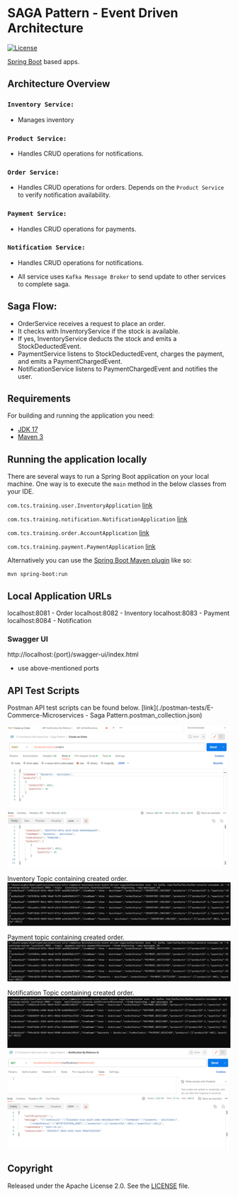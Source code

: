 # SAGA Pattern - Event Driven Architecture

[![License](http://img.shields.io/:license-apache-blue.svg)](http://www.apache.org/licenses/LICENSE-2.0.html)

[Spring Boot](http://projects.spring.io/spring-boot/) based apps.

## Architecture Overview
### ```Inventory Service: ```
* Manages inventory
### ```Product Service: ```
* Handles CRUD operations for notifications.
### ```Order Service: ```
* Handles CRUD operations for orders. Depends on the ```Product Service``` to verify notification availability.
### ```Payment Service: ```
* Handles CRUD operations for payments.
### ```Notification Service: ```
* Handles CRUD operations for notifications.

* All service uses ```Kafka Message Broker``` to send update to other services to complete saga.

## Saga Flow:

* OrderService receives a request to place an order.
* It checks with InventoryService if the stock is available.
* If yes, InventoryService deducts the stock and emits a StockDeductedEvent.
* PaymentService listens to StockDeductedEvent, charges the payment, and emits a PaymentChargedEvent.
* NotificationService listens to PaymentChargedEvent and notifies the user.

## Requirements

For building and running the application you need:

- [JDK 17](https://www.oracle.com/java/technologies/javase/jdk17-archive-downloads.html)
- [Maven 3](https://maven.apache.org)

## Running the application locally

There are several ways to run a Spring Boot application on your local machine. One way is to execute the `main` method
in the below classes from your IDE.

`com.tcs.training.user.InventoryApplication`
[link](./inventory-service/src/main/java/com/tcs/training/inventory/InventoryApplication.java)

`com.tcs.training.notification.NotificationApplication`
[link](./notification-service/src/main/java/com/tcs/training/notification/NotificationApplication.java)

`com.tcs.training.order.AccountApplication`
[link](./order-service/src/main/java/com/tcs/training/order/OrderApplication.java)

`com.tcs.training.payment.PaymentApplication`
[link](./payment-service/src/main/java/com/tcs/training/payment/PaymentApplication.java)


Alternatively you can use
the [Spring Boot Maven plugin](https://docs.spring.io/spring-boot/docs/current/reference/html/build-tool-plugins-maven-plugin.html)
like so:

```shell
mvn spring-boot:run
```

## Local Application URLs

localhost:8081 - Order
localhost:8082 - Inventory
localhost:8083 - Payment
localhost:8084 - Notification

### Swagger UI

http://localhost:{port}/swagger-ui/index.html
* use above-mentioned ports


## API Test Scripts
Postman API test scripts can be found below.
[link](./postman-tests/E-Commerce-Microservices - Saga Pattern.postman_collection.json)

![img.png](img.png)

Inventory Topic containing created order.
![img_2.png](img_2.png)

Payment topic containing created order.
![img_3.png](img_3.png)

Notification Topic containing created order.
![img_1.png](img_1.png)
![img_4.png](img_4.png)

## Copyright

Released under the Apache License 2.0. See
the [LICENSE](https://github.com/arghyagiri/microservice-e2/blob/main/LICENSE) file.
